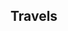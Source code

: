 ## Travels
<html lang="zh">
<head>
    <meta charset="UTF-8">
    <meta name="viewport" content="width=device-width, initial-scale=1.0">
    <title>多个地点的 Leaflet 地图</title>
    <!-- 引入 Leaflet CSS 文件 -->
    <link rel="stylesheet" href="https://unpkg.com/leaflet@1.9.4/dist/leaflet.css"
     integrity="sha256-p4NxAoJBhIIN+hmNHrzRCf9tD/miZyoHS5obTRR9BMY=" crossorigin=""/>
    <style>
        #map { 
            height: 600px; 
            width: 100%; 
        }
    </style>
</head>
<body>
    <div id="map"></div>
    <script src="https://unpkg.com/leaflet@1.9.4/dist/leaflet.js"
     integrity="sha256-20nQCchB9co0qIjJZRGuk2/Z9VM+kNiyxNV1lvTlZBo=" crossorigin=""></script>
    <script>
        // 将地图视角设置为覆盖东亚和日本的区域
        var map = L.map('map').setView([34.5, 125.0], 5);
        // 添加 OpenStreetMap 瓦片层
        L.tileLayer('https://tile.openstreetmap.org/{z}/{x}/{y}.png', {
            maxZoom: 19,
            attribution: '&copy; <a href="http://www.openstreetmap.org/copyright">OpenStreetMap</a>'
        }).addTo(map);
        // 定义多个城市的坐标
        var cities = [
            {name: "北京", coords: [39.9042, 116.4074]},
            {name: "上海", coords: [31.2304, 121.4737]},
            {name: "阳泉", coords: [37.8567, 113.5805]},
            {name: "太原", coords: [37.8706, 112.5489]},
            {name: "石家庄", coords: [38.0428, 114.5149]},
            {name: "首尔", coords: [37.5665, 126.9780]},
            {name: "东京", coords: [35.6762, 139.6503]},
            {name: "苏州", coords: [31.2983, 120.5832]},
            {name: "成都", coords: [30.5728, 104.0668]},
            {name: "广州", coords: [23.1291, 113.2644]},
            {name: "济州", coords: [33.4996, 126.5312]}, 
            {name: "横滨", coords: [35.4437, 139.6380]},
            {name: "忻州", coords: [38.4167, 112.7342]},
            {name: "运城", coords: [35.0263, 111.0075]},
            {name: "南京", coords: [32.0603, 118.7969]},
            {name: "青岛", coords: [36.0671, 120.3826]},
            {name: "济南", coords: [36.6512, 117.1201]},
            {name: "天津", coords: [39.3434, 117.3616]},
            {name: "合肥", coords: [31.8206, 117.2290]},
            {name: "长沙", coords: [28.2282, 112.9388]},
            {name: "武汉", coords: [30.5928, 114.3055]},
            {name: "西归浦", coords: [33.2520, 126.5616]},
            {name: "阿坝", coords: [32.9024, 101.7452]},
            {name: "仁川", coords: [37.4563, 126.7052]},
            {name: "坡州", coords: [37.7600, 126.7747]},
            {name: "杭州", coords: [30.2741, 120.1551]},
            {name: "晋中", coords: [37.6934, 112.7335]},
            {name: "临汾", coords: [36.0882, 111.5184]},
            {name: "西安", coords: [34.3416, 108.9398]},
            {name: "舟山", coords: [29.9853, 122.2072]},
            {name: "长治", coords: [36.1954, 113.1163]},
            {name: "晋城", coords: [35.4907, 112.8513]},
            {name: "巢湖", coords: [31.6005, 117.8742]},
            {name: "焦作", coords: [35.2159, 113.2418]},
            {name: "开封", coords: [34.7972, 114.3075]},
            {name: "潍坊", coords: [36.7069, 119.1618]},
            {name: "泰安", coords: [36.1999, 117.0887]},
            {name: "衡水", coords: [37.7389, 115.6705]},
            {name: "保定", coords: [38.8739, 115.4646]},
            {name: "千叶", coords: [35.6073, 140.1063]},
            {name: "渭南", coords: [34.4997, 109.5083]},
            {name: "千叶", coords: [35.6073, 140.1063]},
            {name: "渭南", coords: [34.4997, 109.5083]},
            {name: "咸阳", coords: [34.3296, 108.7093]},
            {name: "名古屋", coords: [35.1814, 136.9066]},
            {name: "大阪", coords: [34.6937, 135.5023]},
            {name: "京都", coords: [35.0116, 135.7681]},
            {name: "神户", coords: [34.6901, 135.1955]},
            {name: "奈良", coords: [34.6851, 135.8048]},
            {name: "阳曲", coords: [38.0583, 112.6727]},
            {name: "盂县", coords: [38.0861, 113.4128]},
            {name: "井陉", coords: [38.0326, 114.1445]},
            {name: "太谷", coords: [37.4249, 112.5513]},
            {name: "祁县", coords: [37.3598, 112.3302]},
            {name: "平遥", coords: [37.1898, 112.1748]},
            {name: "洪洞", coords: [36.2557, 111.6747]},
            {name: "稷山", coords: [35.6004, 110.9839]},
            {name: "新绛", coords: [35.6138, 111.2247]},
            {name: "九寨沟", coords: [33.2636, 103.9182]},
            {name: "松潘", coords: [32.6383, 103.5806]},
            {name: "昆山", coords: [31.3856, 120.9807]},
            {name: "嘉定", coords: [31.3857, 121.2503]},
            {name: "昔阳", coords: [37.6179, 113.7065]},
            {name: "坡州", coords: [37.7606, 126.7749]},
            {name: "常熟", coords: [31.6538, 120.7524]},
            {name: "平定", coords: [37.7859, 113.6520]},
            {name: "松江", coords: [31.0322, 121.2277]},
            {name: "宝山", coords: [31.3986, 121.4894]},
            {name: "五寨", coords: [38.9122, 111.8410]},
            {name: "岢岚", coords: [38.7055, 111.5738]},
            {name: "神池", coords: [39.0883, 112.2114]},
            {name: "宁武", coords: [39.0017, 112.3025]},
            {name: "寿阳", coords: [37.8957, 113.1764]},
            {name: "绵阳", coords: [31.4675, 104.6796]},
            {name: "都江堰", coords: [30.9983, 103.6372]},
            {name: "汶川", coords: [31.4740, 103.5809]}

        ];
        // 循环添加每个城市的标记和弹窗
        cities.forEach(function(city) {
            var marker = L.marker(city.coords).addTo(map);
            marker.bindPopup("<b>" + city.name + "</b><br>这是 " + city.name + " 的位置。");
        });
    </script>
</body>
</html>
我爱旅游！
<html lang="en">
<head>
    <meta charset="UTF-8">
    <meta name="viewport" content="width=device-width, initial-scale=1.0">
    <title>Image Slideshow with Captions</title>
    <style>
        * {box-sizing: border-box}
        body {font-family: Verdana, sans-serif; margin:0}
        .slideshow-container {
          max-width: 1000px;
          position: relative;
          margin: auto;
        }
        .slides {
          display: none;
        }
        img {
          vertical-align: middle;
          width: 100%;
        }
        .text {
          color: #f2f2f2;
          font-size: 15px;
          padding: 8px 12px;
          position: absolute;
          bottom: 8px;
          width: 100%;
          text-align: center;
          background-color: rgba(0, 0, 0, 0.5); /* Semi-transparent background */
        }
        .numbertext {
          color: #f2f2f2;
          font-size: 12px;
          padding: 8px 12px;
          position: absolute;
          top: 0;
        }
        .fade {
          animation-name: fade;
          animation-duration: 1.5s;
        }
        @keyframes fade {
          from {opacity: .4} 
          to {opacity: 1}
        }
        .thumbnail-container {
          text-align: center;
        }
        .thumbnail-container img {
          width: 80px;
          height: 60px;
          cursor: pointer;
          margin: 5px;
          transition: 0.3s;
        }
        .thumbnail-container img:hover {
          opacity: 0.7;
        }
    </style>
</head>
<body>

<div class="slideshow-container">

    <div class="slides fade">
        <div class="numbertext">1 / 4</div>
        <img src="/Travels/yangquan.jpg" style="width:100%">
        <div class="text">阳泉/Yangquan</div>
    </div>

    <div class="slides fade">
        <div class="numbertext">2 / 4</div>
        <img src="/Travels/Xinzhou.jpg" style="width:100%">
        <div class="text">忻州/Xinzhou</div>
    </div>

    <div class="slides fade">
        <div class="numbertext">3 / 4</div>
        <img src="/Travels/Taiyuan.jpg" style="width:100%">
        <div class="text">太原/Taiyuan</div>
    </div>

    <div class="slides fade">
        <div class="numbertext">4 / 4</div>
        <img src="/Travels/Shijiazhuang.jpg" style="width:100%">
        <div class="text">石家庄/Shijiazhuang</div>
    </div>
    
</div>

<div class="thumbnail-container">
    <img src="/Travels/yangquan.jpg" onclick="currentSlide(1)">
    <img src="/Travels/Xinzhou.jpg" onclick="currentSlide(2)">
    <img src="/Travels/Taiyuan.jpg" onclick="currentSlide(3)">
    <img src="/Travels/Shijiazhuang.jpg" onclick="currentSlide(4)">
</div>

<script>
let slideIndex = 1;
showSlides(slideIndex);

function currentSlide(n) {
  showSlides(slideIndex = n);
}

function showSlides(n) {
  let i;
  let slides = document.getElementsByClassName("slides");
  if (n > slides.length) {slideIndex = 1}    
  if (n < 1) {slideIndex = slides.length}
  for (i = 0; i < slides.length; i++) {
      slides[i].style.display = "none";  
  }
  slides[slideIndex-1].style.display = "block";  
}
</script>

</body>
</html>

